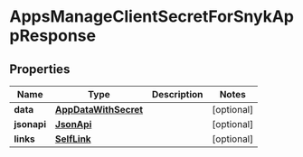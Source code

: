

# AppsManageClientSecretForSnykAppResponse


## Properties

| Name | Type | Description | Notes |
|------------ | ------------- | ------------- | -------------|
|**data** | [**AppDataWithSecret**](AppDataWithSecret.md) |  |  [optional] |
|**jsonapi** | [**JsonApi**](JsonApi.md) |  |  [optional] |
|**links** | [**SelfLink**](SelfLink.md) |  |  [optional] |



